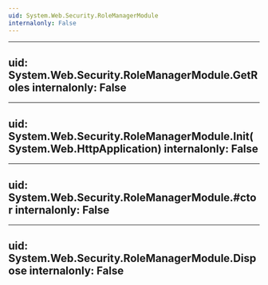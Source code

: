 ```yaml
---
uid: System.Web.Security.RoleManagerModule
internalonly: False
---
```


---
uid: System.Web.Security.RoleManagerModule.GetRoles
internalonly: False
---

---
uid: System.Web.Security.RoleManagerModule.Init(System.Web.HttpApplication)
internalonly: False
---

---
uid: System.Web.Security.RoleManagerModule.#ctor
internalonly: False
---

---
uid: System.Web.Security.RoleManagerModule.Dispose
internalonly: False
---
